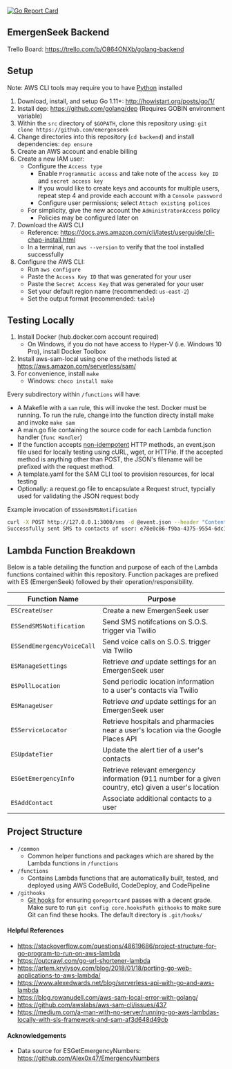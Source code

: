 [![Go Report Card](https://goreportcard.com/badge/emergenseek/backend)](https://goreportcard.com/report/emergenseek/backend)

## EmergenSeek Backend
Trello Board: https://trello.com/b/O864ONXb/golang-backend

## Setup
Note: AWS CLI tools may require you to have [Python](https://www.python.org/downloads/release/python-371/) installed
1. Download, install, and setup Go 1.11+: http://howistart.org/posts/go/1/
2. Install dep: https://github.com/golang/dep (Requires GOBIN environment variable)
3. Within the `src` directory of `$GOPATH`, clone this repository using: `git clone https://github.com/emergenseek`
4. Change directories into this repository (`cd backend`) and install dependencies: `dep ensure`
5. Create an AWS account and enable billing
6. Create a new IAM user:
      - Configure the `Access type`
        - Enable `Programmatic access` and take note of the `access key ID` and `secret access key`
        - If you would like to create keys and accounts for multiple users, repeat step 4 and provide each account with a `Console password`
        - Configure user permissions; select `Attach existing polices`
      - For simplicity, give the new account the `AdministratorAccess` policy
        - Policies may be configured later on
7. Download the AWS CLI
    - Reference: https://docs.aws.amazon.com/cli/latest/userguide/cli-chap-install.html
    - In a terminal, run `aws --version` to verify that the tool installed successfully
8. Configure the AWS CLI:
    - Run `aws configure`
    - Paste the `Access Key ID` that was generated for your user
    - Paste the `Secret Access Key` that was generated for your user
    - Set your default region name (recommended: `us-east-2`)
    - Set the output format (recommended: `table`)

## Testing Locally 
1. Install Docker (hub.docker.com account required)
   - On Windows, if you do not have access to Hyper-V (i.e. Windows 10 Pro), install Docker Toolbox
2. Install aws-sam-local using one of the methods listed at https://aws.amazon.com/serverless/sam/
3. For convenience, install `make`
    - Windows: `choco install make`

Every subdirectory within `/functions` will have:
  - A Makefile with a `sam` rule, this will invoke the test. Docker must be running. To run the rule, change into the function directy install make and invoke `make sam`
  - A main.go file containing the source code for each Lambda function handler (`func Handler`)
  - If the function accepts [non-idempotent](https://developer.mozilla.org/en-US/docs/Glossary/idempotent) HTTP methods, an event.json file used for locally testing using cURL, wget, or HTTPie. If the accepted method is anything other than POST, the JSON's filename will be prefixed with the request method.
  - A template.yaml for the SAM CLI tool to provision resources, for local testing
  - Optionally: a request.go file to encapsulate a Request struct, typcially used for validating the JSON request body

Example invocation of `ESSendSMSNotification`
```bash
curl -X POST http://127.0.0.1:3000/sms -d @event.json --header "Content-Type: application/json"
Successfully sent SMS to contacts of user: e78e0c86-f9ba-4375-9554-6dc1426f5605
```

## Lambda Function Breakdown
Below is a table detailing the function and purpose of each of the Lambda functions contained within this repository. Function packages are prefixed with ES (EmergenSeek) followed by their operation/responsibility.

|Function Name             |Purpose                                                                                              |
|--------------------------|-----------------------------------------------------------------------------------------------------|
|`ESCreateUser`            |Create a new EmergenSeek user                                                                        |
|`ESSendSMSNotification`   |Send SMS notifcations on S.O.S. trigger via Twilio                                                   |
|`ESSendEmergencyVoiceCall`|Send voice calls on S.O.S. trigger via Twilio                                                        |
|`ESManageSettings`        |Retrieve *and* update settings for an EmergenSeek user                                               |
|`ESPollLocation`          |Send periodic location information to a user's contacts via Twilio                                   |
|`ESManageUser`            |Retrieve *and* update settings for an EmergenSeek user                                               |
|`ESServiceLocator`        |Retrieve hospitals and pharmacies near a user's location via the Google Places API                   |
|`ESUpdateTier`            |Update the alert tier of a user's contacts                                                           |
|`ESGetEmergencyInfo`      |Retrieve relevant emergency information (911 number for a given country, etc) given a user's location|
|`ESAddContact`            |Associate additional contacts to a user 

## Project Structure
  - `/common`
    - Common helper functions and packages which are shared by the Lambda functions in `/functions`
  - `/functions`
    - Contains Lambda functions that are automatically built, tested, and deployed using AWS CodeBuild, CodeDeploy, and CodePipeline
  - `/githooks`
    - [Git hooks](https://git-scm.com/docs/githooks) for ensuring `goreportcard` passes with a decent grade. Make sure to run `git config core.hooksPath githooks` to make sure Git can find these hooks. The default directory is `.git/hooks/`

#### Helpful References
 - https://stackoverflow.com/questions/48619686/project-structure-for-go-program-to-run-on-aws-lambda
 - https://outcrawl.com/go-url-shortener-lambda
 - https://artem.krylysov.com/blog/2018/01/18/porting-go-web-applications-to-aws-lambda/
 - https://www.alexedwards.net/blog/serverless-api-with-go-and-aws-lambda
 - https://blog.rowanudell.com/aws-sam-local-error-with-golang/
 - https://github.com/awslabs/aws-sam-cli/issues/437
 - https://medium.com/a-man-with-no-server/running-go-aws-lambdas-locally-with-sls-framework-and-sam-af3d648d49cb

#### Acknowledgements 
 - Data source for ESGetEmergencyNumbers: https://github.com/Alex0x47/EmergencyNumbers
